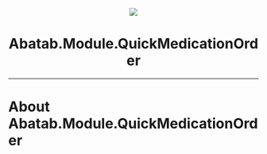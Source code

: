 <!-- This documentation is incomplete. -->

<div align="center">

![](_attachments/AbatabDocumentationProjectLogo.png)
	<h1>
		Abatab.Module.QuickMedicationOrder
	</h1>
</div>

***

# About Abatab.Module.QuickMedicationOrder